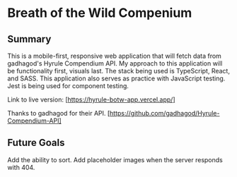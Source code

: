 # Breath of the Wild Compenium

## Summary

This is a mobile-first, responsive web application that will fetch data from gadhagod's Hyrule Compendium API. My approach to this application will be functionality first, visuals last. The stack being used is TypeScript, React, and SASS. This application also serves as practice with JavaScript testing. Jest is being used for component testing.

Link to live version: [https://hyrule-botw-app.vercel.app/]

Thanks to gadhagod for their API. [https://github.com/gadhagod/Hyrule-Compendium-API]

## Future Goals

Add the ability to sort.
Add placeholder images when the server responds with 404.
